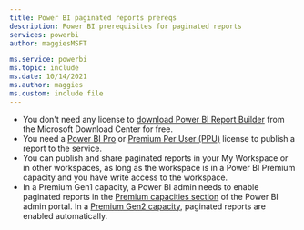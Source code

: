 ```yaml
---
title: Power BI paginated reports prereqs
description: Power BI prerequisites for paginated reports
services: powerbi
author: maggiesMSFT

ms.service: powerbi
ms.topic: include
ms.date: 10/14/2021
ms.author: maggies
ms.custom: include file
---
```


- You don't need any license to [download Power BI Report Builder](https://go.microsoft.com/fwlink/?linkid=2086513) from the Microsoft Download Center for free.
- You need a [Power BI Pro](../fundamentals/service-self-service-signup-for-power-bi.md) or [Premium Per User (PPU)](../admin/service-premium-per-user-faq.yml) license to publish a report to the service.
- You can publish and share paginated reports in your My Workspace or in other workspaces, as long as the workspace is in a Power BI Premium capacity and you have write access to the workspace. 
- In a Premium Gen1 capacity, a Power BI admin needs to enable paginated reports in the [Premium capacities section](../admin/service-admin-premium-workloads.md#paginated-reports) of the Power BI admin portal. In a [Premium Gen2 capacity](../admin/service-premium-gen2-what-is#paginated-reports-and-premium-gen2), paginated reports are enabled automatically.


